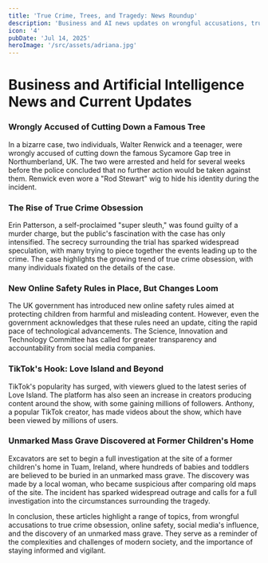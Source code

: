 ```yaml
---
title: 'True Crime, Trees, and Tragedy: News Roundup'
description: 'Business and AI news updates on wrongful accusations, true crime obsession, online safety, social media influence, and tragedy discoveries.'
icon: '4'
pubDate: 'Jul 14, 2025'
heroImage: '/src/assets/adriana.jpg'
---
```


**Business and Artificial Intelligence News and Current Updates**
============================================================

### Wrongly Accused of Cutting Down a Famous Tree

In a bizarre case, two individuals, Walter Renwick and a teenager, were wrongly accused of cutting down the famous Sycamore Gap tree in Northumberland, UK. The two were arrested and held for several weeks before the police concluded that no further action would be taken against them. Renwick even wore a "Rod Stewart" wig to hide his identity during the incident.

### The Rise of True Crime Obsession

Erin Patterson, a self-proclaimed "super sleuth," was found guilty of a murder charge, but the public's fascination with the case has only intensified. The secrecy surrounding the trial has sparked widespread speculation, with many trying to piece together the events leading up to the crime. The case highlights the growing trend of true crime obsession, with many individuals fixated on the details of the case.

### New Online Safety Rules in Place, But Changes Loom

The UK government has introduced new online safety rules aimed at protecting children from harmful and misleading content. However, even the government acknowledges that these rules need an update, citing the rapid pace of technological advancements. The Science, Innovation and Technology Committee has called for greater transparency and accountability from social media companies.

### TikTok's Hook: Love Island and Beyond

TikTok's popularity has surged, with viewers glued to the latest series of Love Island. The platform has also seen an increase in creators producing content around the show, with some gaining millions of followers. Anthony, a popular TikTok creator, has made videos about the show, which have been viewed by millions of users.

### Unmarked Mass Grave Discovered at Former Children's Home

Excavators are set to begin a full investigation at the site of a former children's home in Tuam, Ireland, where hundreds of babies and toddlers are believed to be buried in an unmarked mass grave. The discovery was made by a local woman, who became suspicious after comparing old maps of the site. The incident has sparked widespread outrage and calls for a full investigation into the circumstances surrounding the tragedy.

In conclusion, these articles highlight a range of topics, from wrongful accusations to true crime obsession, online safety, social media's influence, and the discovery of an unmarked mass grave. They serve as a reminder of the complexities and challenges of modern society, and the importance of staying informed and vigilant.
